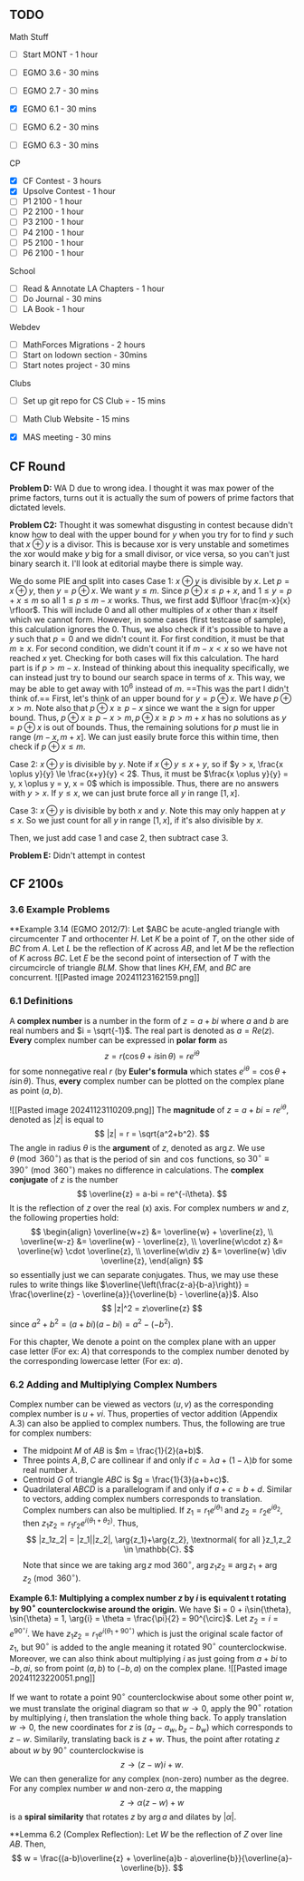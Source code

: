 
## TODO

Math Stuff
- [ ] Start MONT - 1 hour
- [ ] EGMO 3.6 - 30 mins
- [ ] EGMO 2.7 - 30 mins
- [x] EGMO 6.1 - 30 mins
- [ ] EGMO 6.2 - 30 mins
- [ ] EGMO 6.3 - 30 mins


CP
- [x] CF Contest - 3 hours
- [x] Upsolve Contest - 1 hour
- [ ] P1 2100 - 1 hour
- [ ] P2 2100 - 1 hour
- [ ] P3 2100 - 1 hour
- [ ] P4 2100 - 1 hour
- [ ] P5 2100 - 1 hour
- [ ] P6 2100 - 1 hour

School
- [ ] Read & Annotate LA Chapters - 1 hour
- [ ] Do Journal - 30 mins
- [ ] LA Book - 1 hour

Webdev
- [ ] MathForces Migrations - 2 hours
- [ ] Start on lodown section - 30mins
- [ ] Start notes project - 30 mins

Clubs
- [ ] Set up git repo for CS Club :skull: - 15 mins
- [ ] Math Club Website - 15 mins
- [x] MAS meeting - 30 mins


## CF Round

**Problem D:** WA D due to wrong idea. I thought it was max power of the prime factors, turns out it is actually the sum of powers of prime factors that dictated levels.

**Problem C2:** Thought it was somewhat disgusting in contest because didn't know how to deal with the upper bound for $y$ when you try for to find $y$ such that $x \oplus y$ is a divisor. This is because xor is very unstable and sometimes the xor would make $y$ big for a small divisor, or vice versa, so you can't just binary search it. I'll look at editorial maybe there is simple way.

We do some PIE and split into cases
Case 1: $x \oplus y$ is divisible by $x$. Let $p = x \oplus y$, then $y = p \oplus x$. We want $y \le m$. 
Since $p \oplus x \le p+x$, and $1 \le y = p+x \le m$ so all $1 \le p \le m-x$ works. Thus, we first add $\lfloor \frac{m-x}{x} \rfloor$. This will include 0 and all other multiples of $x$ other than $x$ itself which we cannot form. However, in some cases (first testcase of sample), this calculation ignores the 0. Thus, we also check if it's possible to have a $y$ such that $p=0$ and we didn't count it. For first condition, it must be that $m \ge x$. For second condition, we didn't count it if $m-x < x$ so we have not reached $x$ yet. Checking for both cases will fix this calculation.
The hard part is if $p > m-x$. 
Instead of thinking about this inequality specifically, we can instead just try to bound our search space in terms of $x$. This way, we may be able to get away with $10^6$ instead of $m$. ==This was the part I didn't think of.==
First, let's think of an upper bound for $y = p \oplus x$. We have $p \oplus x >m$. Note also that $p \oplus x \ge p-x$ since we want the $\ge$ sign for upper bound. Thus, $p \oplus x \ge p-x > m, p \oplus x \ge p > m+x$ has no solutions as $y = p \oplus x$ is out of bounds. Thus, the remaining solutions for $p$ must lie in range $(m-x,m+x]$. We can just easily brute force this within time, then check if $p \oplus x \le m$. 

Case 2: $x \oplus y$ is divisible by $y$. Note if $x \oplus y \le x+y$, so if $y > x, \frac{x \oplus y}{y} \le \frac{x+y}{y} < 2$. Thus, it must be $\frac{x \oplus y}{y} = y, x \oplus y = y, x = 0$ which is impossible. Thus, there are no answers with $y > x$. If $y \le x$, we can just brute force all $y$ in range $[1,x]$.

Case 3: $x \oplus y$ is divisible by both $x$ and $y$. Note this may only happen at $y \le x$. So we just count for all $y$ in range $[1,x]$, if it's also divisible by $x$.

Then, we just add case 1 and case 2, then subtract case 3.

**Problem E:** Didn't attempt in contest




## CF 2100s


### 3.6 Example Problems

**Example 3.14 (EGMO 2012/7): Let $ABC be acute-angled triangle with circumcenter $T$ and orthocenter $H$. Let $K$ be a point of $T$, on the other side of $BC$ from $A$. Let $L$ be the reflection of $K$ across $AB$, and let $M$ be the reflection of $K$ across $BC$. Let $E$ be the second point of intersection of $T$ with the circumcircle of triangle $BLM$. Show that lines $KH, EM,$ and $BC$ are concurrent. 
![[Pasted image 20241123162159.png]]

### 6.1 Definitions
A **complex number** is a number in the form of $z = a+bi$ where $a$ and $b$ are real numbers and $i = \sqrt{-1}$. The real part is denoted as $a = Re(z)$. 
**Every** complex number can be expressed in **polar form** as 
$$
z = r(\cos{\theta}+i\sin{\theta}) = re^{i\theta}
$$
for some nonnegative real $r$ (by **Euler's formula** which states $e^{i\theta} = \cos{\theta}+i\sin{\theta}$). Thus, **every** complex number can be plotted on the complex plane as point $(a,b)$.

![[Pasted image 20241123110209.png]]
The **magnitude** of $z = a+bi = re^{i\theta}$, denoted as $|z|$ is equal to 
$$
|z| = r = \sqrt{a^2+b^2}.
$$
The angle in radius $\theta$ is the **argument** of $z$, denoted as $\arg{z}$. We use $\theta \pmod{360^{\circ}}$ as that is the period of $\sin$ and $\cos$ functions, so $30^{\circ} \equiv 390^{\circ} \pmod{360^{\circ}}$ makes no difference in calculations.
The **complex conjugate** of $z$ is the number
$$
\overline{z} = a-bi = re^{-i\theta}.
$$
It is the reflection of $z$ over the real (x) axis. For complex numbers $w$ and $z$, the following properties hold:
$$
\begin{align}
\overline{w+z} &= \overline{w} + \overline{z}, \\
\overline{w-z} &= \overline{w} - \overline{z}, \\
\overline{w\cdot z} &= \overline{w} \cdot \overline{z}, \\
\overline{w\div z} &= \overline{w} \div \overline{z},
\end{align}
$$
so essentially just we can separate conjugates. Thus, we may use these rules to write things like $\overline{\left(\frac{z-a}{b-a}\right)} = \frac{\overline{z} - \overline{a}}{\overline{b} - \overline{a}}$. Also 
$$
|z|^2 = z\overline{z}
$$
since $a^2+b^2 = (a+bi)(a-bi) = a^2 - (-b^2)$. 

For this chapter, We denote a point on the complex plane with an upper case letter (For ex: $A$) that corresponds to the complex number denoted by the corresponding lowercase letter (For ex: $a$). 

### 6.2 Adding and Multiplying Complex Numbers
Complex number can be viewed as vectors $(u,v)$ as the corresponding complex number is $u+vi$. Thus, properties of vector addition (Appendix A.3) can also be applied to complex numbers. Thus, the following are true for complex numbers:
- The midpoint $M$ of $AB$ is $m = \frac{1}{2}(a+b)$.
- Three points $A,B,C$ are collinear if and only if $c = \lambda a + (1-\lambda)b$ for some real number $\lambda$. 
- Centroid $G$ of triangle $ABC$ is $g = \frac{1}{3}(a+b+c)$. 
- Quadrilateral $ABCD$ is a parallelogram if and only if $a+c = b+d$.
Similar to vectors, adding complex numbers corresponds to translation.
Complex numbers can also be multiplied. If $z_1 = r_1e^{i\theta_1}$ and $z_2 = r_2e^{i \theta_2}$, then $z_1z_2 = r_1r_2e^{i(\theta_1 + \theta_2)}$. Thus,
$$
|z_1z_2| = |z_1||z_2|, \arg{z_1}+\arg{z_2}, \textnormal{ for all }z_1,z_2 \in \mathbb{C}.
$$
Note that since we are taking $\arg{z}$ mod $360^{\circ}$, $\arg{z_1z_2} \equiv \arg{z_1}+\arg{z_2} \pmod{360^{\circ}}$. 

**Example 6.1: Multiplying a complex number $z$ by $i$ is equivalent t rotating by $90^{\circ}$ counterclockwise around the origin.**
We have $i = 0 + i\sin{\theta}, \sin{\theta} = 1, \arg{i} = \theta = \frac{\pi}{2} = 90^{\circ}$. Let $z_2 = i = e^{90^{\circ}i}$. We have $z_1z_2 = r_1e^{i(\theta_1+90^{\circ})}$ which is just the original scale factor of $z_1$, but $90^{\circ}$ is added to the angle meaning it rotated $90^{\circ}$ counterclockwise.
Moreover, we can also think about multiplying $i$ as just going from $a+bi$ to $-b,ai$, so from point $(a,b)$ to $(-b,a)$ on the complex plane.
![[Pasted image 20241123220051.png]]

If we want to rotate a point $90^{\circ}$ counterclockwise about some other point $w$, we must translate the original diagram so that $w \rightarrow 0$, apply the $90^{\circ}$ rotation by multiplying $i$, then translation the whole thing back. To apply translation $w\rightarrow 0$, the new coordinates for $z$ is $(a_z-a_w,b_z-b_w)$ which corresponds to $z-w$. Similarily, translating back is $z+w$. Thus, the point after rotating $z$ about $w$ by $90^{\circ}$ counterclockwise is
$$
z \rightarrow (z-w)i + w.
$$
We can then generalize for any complex (non-zero) number as the degree. For any complex number $w$ and non-zero $\alpha$, the mapping
$$
z \rightarrow \alpha(z-w)+w
$$
is a **spiral similarity** that rotates $z$ by $\arg{a}$ and dilates by $|\alpha|$. 



**Lemma 6.2 (Complex Reflection): Let $W$ be the reflection of $Z$ over line $AB$. Then,
$$
w = \frac{(a-b)\overline{z} + \overline{a}b - a\overline{b}}{\overline{a}-\overline{b}}.
$$
